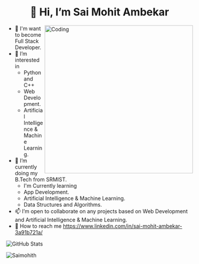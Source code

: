 <h1 align="center">👋 Hi, I’m Sai Mohit Ambekar</h1>

<img align="right" alt="Coding" width="400" src="https://cdn.dribbble.com/users/330915/screenshots/3587000/10_coding_dribbble.gif">

- 👀 I'm want to become Full Stack Developer.<br>
- 💞️ I’m interested in
   <ul><li> Python and C++ </li>
   <li> Web Development. </li>
   <li> Artificial Intelligence & Machine Learning. </li></ul>
- 🌱 I’m currently doing my B.Tech from SRMIST.
   <ul><li> I'm Currently learning </li>
       <li> App Development. </li>
       <li> Artificial Intelligence & Machine Learning. </li>
       <li> Data Structures and Algorithms. </li></ul>
- 📫 I’m open to collaborate on any projects based on Web Development and Artificial Intelligence & Machine Learning.
- 💞️ How to reach me https://www.linkedin.com/in/sai-mohit-ambekar-3a91b721a/

![GitHub Stats](https://github-readme-stats.vercel.app/api?username=SaiMohithAmbekar&theme=radical)
<p><img align="left" src="https://github-readme-stats.vercel.app/api/top-langs?username=SaiMohithAmbekar &show_icons=true&locale=en&layout=compact" alt="Saimohith" /></p>
<!---
SaiMohithAmbekar/SaiMohithAmbekar is a ✨ special ✨ repository because its `README.md` (this file) appears on your GitHub profile.
You can click the Preview link to take a look at your changes.
--->
